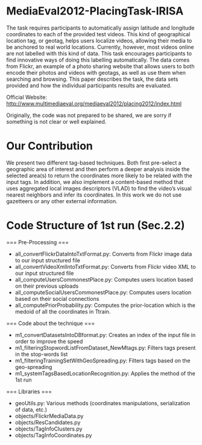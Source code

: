 MediaEval2012-PlacingTask-IRISA
===============================

The task requires participants to automatically assign latitude and longitude coordinates to each of the provided test videos. This kind of geographical location tag, or geotag, helps users localize videos, allowing their media to be anchored to real world locations. Currently, however, most videos online are not labelled with this kind of data. This task encourages participants to find innovative ways of doing this labelling automatically. The data comes from Flickr, an example of a photo sharing website that allows users to both encode their photos and videos with geotags, as well as use them when searching and browsing. This paper describes the task, the data sets provided and how the individual participants results are evaluated.

Official Website: http://www.multimediaeval.org/mediaeval2012/placing2012/index.html

Originally, the code was not prepared to be shared, we are sorry if something is not clear or well explained. 

Our Contribution
===============================

We present two different tag-based techniques. Both first pre-select a geographic area of interest and then perform a deeper analysis inside the selected area(s) to return the coordinates more likely to be related with the input tags. In addition, we also implement a content-based method that uses aggregated local images descriptors (VLAD) to find the video’s visual nearest neighbors and infer its coordinates. In this work we do not use gazetteers or any other external information.

Code Structure of 1st run (Sec.2.2)
===============================

=== Pre-Processing ===
* all_convertFlickrDataIntoTxtFormat.py: Converts from Flickr image data to our input structured file
* all_convertVideoXmlIntoTxtFormat.py: Converts from Flickr video XML to our input structured file
* all_computeUsersCommonestPlace.py: Computes users location based on their previous uploads
* all_computeSocialUsersCommonestPlace.py: Computes users location based on their social connections
* all_computePriorProbability.py: Computes the prior-location which is the medoid of all the coordinates in Ttrain.

=== Code about the technique ===
* m1_convertDatasetsIntoDBformat.py: Creates an index of the input file in order to improve the speed
* m1_filteringStopwordListFromDataset_NewMtags.py: Filters tags present in the stop-words list
* m1_filteringTrainingSetWithGeoSpreading.py: Filters tags based on the geo-spreading
* m1_systemTagsBasedLocationRecognition.py: Applies the method of the 1st run

=== Libraries ===
* geoUtils.py: Various methods (coordinates manipulations, serialization of data, etc.)
* objects/FlickrMediaData.py
* objects/ResCandidates.py
* objects/TagInfoClusters.py
* objects/TagInfoCoordinates.py
